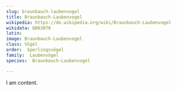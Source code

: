 ```yaml
---
slug: braunbauch-laubenvogel
title: Braunbauch-Laubenvogel
wikipedia: https://de.wikipedia.org/wiki/Braunbauch-Laubenvogel
wikidata: Q863070 
latin:
image: Braunbauch-Laubenvogel
class: Vögel
order:  Sperlingsvögel
family:  Laubenvögel
species:  Braunbauch-Laubenvogel

---
```


I am content.
